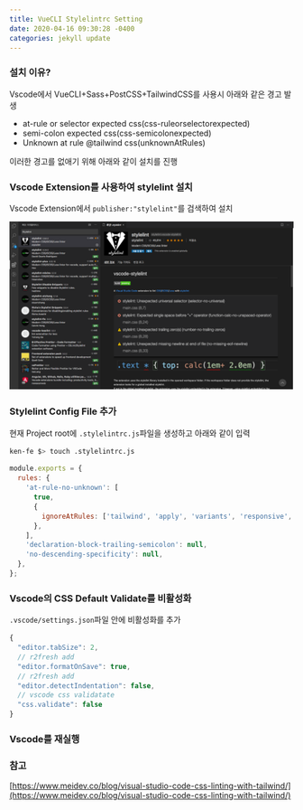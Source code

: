 ```yaml
---
title: VueCLI Stylelintrc Setting
date: 2020-04-16 09:30:28 -0400
categories: jekyll update
---
```

### 설치 이유?

Vscode에서 VueCLI+Sass+PostCSS+TailwindCSS를 사용시 아래와 같은 경고 발생

* at-rule or selector expected css(css-ruleorselectorexpected)
* semi-colon expected css(css-semicolonexpected)
* Unknown at rule @tailwind css(unknownAtRules)

이러한 경고를 없애기 위해 아래와 같이 설치를 진행

### Vscode Extension를 사용하여 stylelint 설치

Vscode Extension에서 `publisher:"stylelint"`를 검색하여 설치

![스크린샷_2020-04-15_오후_10.38.46](_img/vscode-stylelintrc-setting.png)

### Stylelint Config File 추가

현재 Project root에 `.stylelintrc.js`파일을 생성하고 아래와 같이 입력

``` bash
ken-fe $> touch .stylelintrc.js 
```

``` javascript
module.exports = {
  rules: {
    'at-rule-no-unknown': [
      true,
      {
        ignoreAtRules: ['tailwind', 'apply', 'variants', 'responsive', 'screen'],
      },
    ],
    'declaration-block-trailing-semicolon': null,
    'no-descending-specificity': null,
  },
};
```

### Vscode의 CSS Default Validate를 비활성화

`.vscode/settings.json`파일 안에 비활성화를 추가

``` javascript
{
  "editor.tabSize": 2,
  // r2fresh add
  "editor.formatOnSave": true,
  // r2fresh add
  "editor.detectIndentation": false,
  // vscode css validatate
  "css.validate": false
}
```

### Vscode를 재실행

### 참고

[https://www.meidev.co/blog/visual-studio-code-css-linting-with-tailwind/](https://www.meidev.co/blog/visual-studio-code-css-linting-with-tailwind/)
